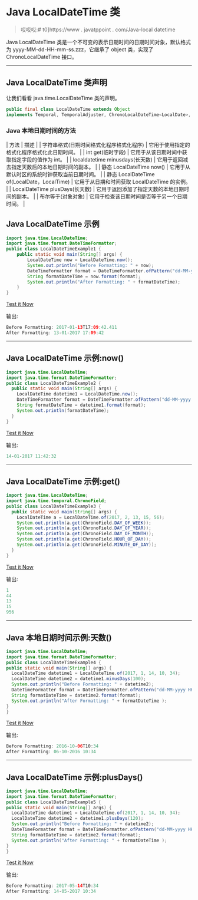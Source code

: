 # Java LocalDateTime 类

> 哎哎哎:# t0]https://www . javatppoint . com/Java-local datetime

Java LocalDateTime 类是一个不可变的表示日期时间的日期时间对象，默认格式为 yyyy-MM-dd-HH-mm-ss.zzz，它继承了 object 类，实现了 ChronoLocalDateTime 接口。

* * *

## Java LocalDateTime 类声明

让我们看看 java.time.LocalDateTime 类的声明。

```java
public final class LocalDateTime extends Object 
implements Temporal, TemporalAdjuster, ChronoLocalDateTime<LocalDate>, Serializable

```

### Java 本地日期时间的方法

| 方法 | 描述 |
| 字符串格式(日期时间格式化程序格式化程序) | 它用于使用指定的格式化程序格式化此日期时间。 |
| int get(临时字段) | 它用于从该日期时间中获取指定字段的值作为 int。 |
| localdatetime minusdays(长天数) | 它用于返回减去指定天数后的本地日期时间的副本。 |
| 静态 LocalDateTime now() | 它用于从默认时区的系统时钟获取当前日期时间。 |
| 静态 LocalDateTime of(LocalDate，LocalTime) | 它用于从日期和时间获取 LocalDateTime 的实例。 |
| LocalDateTime plusDays(长天数) | 它用于返回添加了指定天数的本地日期时间的副本。 |
| 布尔等于(对象对象) | 它用于检查该日期时间是否等于另一个日期时间。 |

## Java LocalDateTime 示例

```java
import java.time.LocalDateTime;
import java.time.format.DateTimeFormatter;
public class LocalDateTimeExample1 {
    public static void main(String[] args) {
        LocalDateTime now = LocalDateTime.now();
        System.out.println("Before Formatting: " + now);
        DateTimeFormatter format = DateTimeFormatter.ofPattern("dd-MM-yyyy HH:mm:ss");
        String formatDateTime = now.format(format);
        System.out.println("After Formatting: " + formatDateTime);
    }
}

```

[Test it Now](https://compiler.javatpoint.com/opr/test.jsp?filename=LocalDateTimeExample1)

输出:

```java
Before Formatting: 2017-01-13T17:09:42.411
After Formatting: 13-01-2017 17:09:42

```

* * *

## Java LocalDateTime 示例:now()

```java
import java.time.LocalDateTime;
import java.time.format.DateTimeFormatter;
public class LocalDateTimeExample2 {
  public static void main(String[] args) {
    LocalDateTime datetime1 = LocalDateTime.now();
    DateTimeFormatter format = DateTimeFormatter.ofPattern("dd-MM-yyyy HH:mm:ss");
    String formatDateTime = datetime1.format(format); 
    System.out.println(formatDateTime);  
  }
}

```

[Test it Now](https://compiler.javatpoint.com/opr/test.jsp?filename=LocalDateTimeExample2)

输出:

```java
14-01-2017 11:42:32

```

* * *

## Java LocalDateTime 示例:get()

```java
import java.time.LocalDateTime;
import java.time.temporal.ChronoField;
public class LocalDateTimeExample3 {
  public static void main(String[] args) {
    LocalDateTime a = LocalDateTime.of(2017, 2, 13, 15, 56);  
    System.out.println(a.get(ChronoField.DAY_OF_WEEK));
    System.out.println(a.get(ChronoField.DAY_OF_YEAR));
    System.out.println(a.get(ChronoField.DAY_OF_MONTH));
    System.out.println(a.get(ChronoField.HOUR_OF_DAY));
    System.out.println(a.get(ChronoField.MINUTE_OF_DAY)); 
  }
}

```

[Test it Now](https://compiler.javatpoint.com/opr/test.jsp?filename=LocalDateTimeExample3)

输出:

```java
1
44
13
15
956

```

* * *

## Java 本地日期时间示例:天数()

```java
import java.time.LocalDateTime;
import java.time.format.DateTimeFormatter;
public class LocalDateTimeExample4 {
public static void main(String[] args) {
  LocalDateTime datetime1 = LocalDateTime.of(2017, 1, 14, 10, 34);
  LocalDateTime datetime2 = datetime1.minusDays(100);
  System.out.println("Before Formatting: " + datetime2);
  DateTimeFormatter format = DateTimeFormatter.ofPattern("dd-MM-yyyy HH:mm");
  String formatDateTime = datetime2.format(format); 
  System.out.println("After Formatting: " + formatDateTime );
}
}

```

[Test it Now](https://compiler.javatpoint.com/opr/test.jsp?filename=LocalDateTimeExample4)

输出:

```java
Before Formatting: 2016-10-06T10:34
After Formatting: 06-10-2016 10:34

```

* * *

## Java LocalDateTime 示例:plusDays()

```java
import java.time.LocalDateTime;
import java.time.format.DateTimeFormatter;
public class LocalDateTimeExample5 {
public static void main(String[] args) {
  LocalDateTime datetime1 = LocalDateTime.of(2017, 1, 14, 10, 34);
  LocalDateTime datetime2 = datetime1.plusDays(120);
  System.out.println("Before Formatting: " + datetime2);
  DateTimeFormatter format = DateTimeFormatter.ofPattern("dd-MM-yyyy HH:mm");
  String formatDateTime = datetime2.format(format); 
  System.out.println("After Formatting: " + formatDateTime );
}
}

```

[Test it Now](https://compiler.javatpoint.com/opr/test.jsp?filename=LocalDateTimeExample5)

输出:

```java
Before Formatting: 2017-05-14T10:34
After Formatting: 14-05-2017 10:34

```